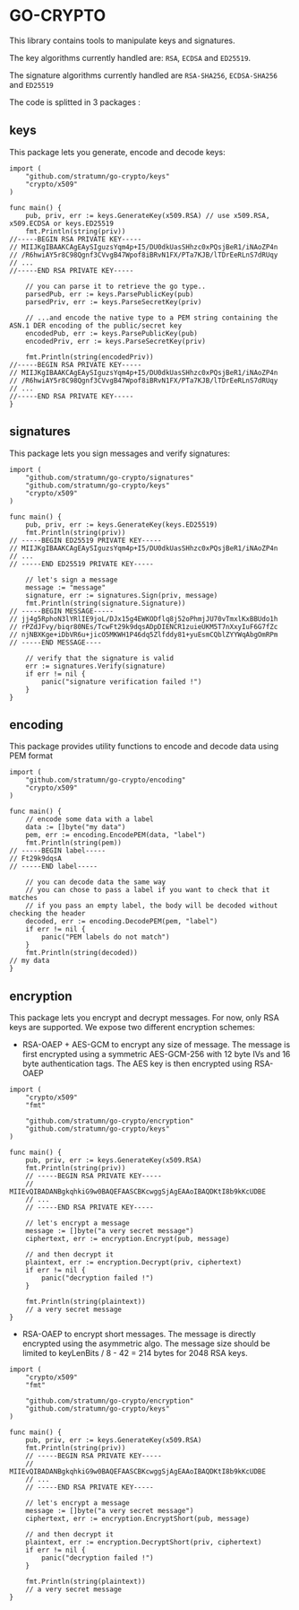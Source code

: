 # GO-CRYPTO

This library contains tools to manipulate keys and signatures.

The key algorithms currently handled are: `RSA`, `ECDSA` and `ED25519`.

The signature algorithms currently handled are `RSA-SHA256`, `ECDSA-SHA256` and `ED25519`

The code is splitted in 3 packages :

## keys

This package lets you generate, encode and decode keys:

```golang
import (
    "github.com/stratumn/go-crypto/keys"
    "crypto/x509"
)

func main() {
    pub, priv, err := keys.GenerateKey(x509.RSA) // use x509.RSA, x509.ECDSA or keys.ED25519
    fmt.Println(string(priv))
//-----BEGIN RSA PRIVATE KEY-----
// MIIJKgIBAAKCAgEAySIguzsYqm4p+I5/DU0dkUasSHhzc0xPQsjBeR1/iNAoZP4n
// /R6hwiAY5r8C98Qgnf3CVvgB47Wpof8iBRvN1FX/PTa7KJB/lTDrEeRLnS7dRUqy
// ...
//-----END RSA PRIVATE KEY-----

    // you can parse it to retrieve the go type..
    parsedPub, err := keys.ParsePublicKey(pub)
    parsedPriv, err := keys.ParseSecretKey(priv)

    // ...and encode the native type to a PEM string containing the ASN.1 DER encoding of the public/secret key
    encodedPub, err := keys.ParsePublicKey(pub)
    encodedPriv, err := keys.ParseSecretKey(priv)

    fmt.Println(string(encodedPriv))
//-----BEGIN RSA PRIVATE KEY-----
// MIIJKgIBAAKCAgEAySIguzsYqm4p+I5/DU0dkUasSHhzc0xPQsjBeR1/iNAoZP4n
// /R6hwiAY5r8C98Qgnf3CVvgB47Wpof8iBRvN1FX/PTa7KJB/lTDrEeRLnS7dRUqy
// ...
//-----END RSA PRIVATE KEY-----
}
```

## signatures

This package lets you sign messages and verify signatures:

```golang
import (
    "github.com/stratumn/go-crypto/signatures"
    "github.com/stratumn/go-crypto/keys"
    "crypto/x509"
)

func main() {
    pub, priv, err := keys.GenerateKey(keys.ED25519)
    fmt.Println(string(priv))
// -----BEGIN ED25519 PRIVATE KEY-----
// MIIJKgIBAAKCAgEAySIguzsYqm4p+I5/DU0dkUasSHhzc0xPQsjBeR1/iNAoZP4n
// ...
// -----END ED25519 PRIVATE KEY-----

    // let's sign a message
    message := "message"
    signature, err := signatures.Sign(priv, message)
    fmt.Println(string(signature.Signature))
// -----BEGIN MESSAGE-----
// jj4g5RphoN3lYRlIE9joL/DJx15g4EWKODflq8j52oPhmjJU70vTmxlKxBBUdo1h
// rPZdJFvy/biqr80NEs/TcwFt29k9dqsADpDIENCR1zuieUKM5T7nXxyIuF6G7fZc
// njNBXKge+iDbVR6u+jicO5MKWH1P46dq5Zlfddy81+yuEsmCQblZYYWqAbgOmRPm
// -----END MESSAGE----

    // verify that the signature is valid
    err := signatures.Verify(signature)
    if err != nil {
        panic("signature verification failed !")
    }
}
```

## encoding

This package provides utility functions to encode and decode data using PEM format

```golang
import (
    "github.com/stratumn/go-crypto/encoding"
    "crypto/x509"
)

func main() {
    // encode some data with a label
    data := []byte("my data")
    pem, err := encoding.EncodePEM(data, "label")
    fmt.Println(string(pem))
// -----BEGIN label-----
// Ft29k9dqsA
// -----END label-----

    // you can decode data the same way
    // you can chose to pass a label if you want to check that it matches
    // if you pass an empty label, the body will be decoded without checking the header
    decoded, err := encoding.DecodePEM(pem, "label")
    if err != nil {
        panic("PEM labels do not match")
    }
    fmt.Println(string(decoded))
// my data
}
```

## encryption

This package lets you encrypt and decrypt messages. For now, only RSA keys are supported.
We expose two different encryption schemes:

- RSA-OAEP + AES-GCM to encrypt any size of message. The message is first encrypted using a symmetric AES-GCM-256 with 12 byte IVs and 16 byte authentication tags.
  The AES key is then encrypted using RSA-OAEP

```golang
import (
	"crypto/x509"
	"fmt"

	"github.com/stratumn/go-crypto/encryption"
	"github.com/stratumn/go-crypto/keys"
)

func main() {
	pub, priv, err := keys.GenerateKey(x509.RSA)
	fmt.Println(string(priv))
	// -----BEGIN RSA PRIVATE KEY-----
    // MIIEvQIBADANBgkqhkiG9w0BAQEFAASCBKcwggSjAgEAAoIBAQDKtI8b9kKcUDBE
	// ...
	// -----END RSA PRIVATE KEY-----

	// let's encrypt a message
	message := []byte("a very secret message")
	ciphertext, err := encryption.Encrypt(pub, message)

	// and then decrypt it
	plaintext, err := encryption.Decrypt(priv, ciphertext)
	if err != nil {
		panic("decryption failed !")
	}

	fmt.Println(string(plaintext))
	// a very secret message
}
```

- RSA-OAEP to encrypt short messages. The message is directly encrypted using the asymmetric algo.
  The message size should be limited to keyLenBits / 8 - 42 = 214 bytes for 2048 RSA keys.

```golang
import (
	"crypto/x509"
	"fmt"

	"github.com/stratumn/go-crypto/encryption"
	"github.com/stratumn/go-crypto/keys"
)

func main() {
	pub, priv, err := keys.GenerateKey(x509.RSA)
	fmt.Println(string(priv))
	// -----BEGIN RSA PRIVATE KEY-----
    // MIIEvQIBADANBgkqhkiG9w0BAQEFAASCBKcwggSjAgEAAoIBAQDKtI8b9kKcUDBE
	// ...
	// -----END RSA PRIVATE KEY-----

	// let's encrypt a message
	message := []byte("a very secret message")
	ciphertext, err := encryption.EncryptShort(pub, message)

	// and then decrypt it
	plaintext, err := encryption.DecryptShort(priv, ciphertext)
	if err != nil {
		panic("decryption failed !")
	}

	fmt.Println(string(plaintext))
	// a very secret message
}
```
